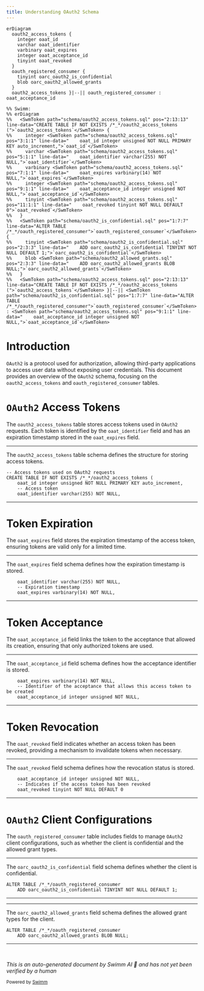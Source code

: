 ```yaml
---
title: Understanding OAuth2 Schema
---
```

```mermaid
erDiagram
  oauth2_access_tokens {
    integer oaat_id
    varchar oaat_identifier
    varbinary oaat_expires
    integer oaat_acceptance_id
    tinyint oaat_revoked
  }
  oauth_registered_consumer {
    tinyint oarc_oauth2_is_confidential
    blob oarc_oauth2_allowed_grants
  }
  oauth2_access_tokens }|--|| oauth_registered_consumer : oaat_acceptance_id

%% Swimm:
%% erDiagram
%%   <SwmToken path="schema/oauth2_access_tokens.sql" pos="2:13:13" line-data="CREATE TABLE IF NOT EXISTS /*_*/oauth2_access_tokens (">`oauth2_access_tokens`</SwmToken> {
%%     integer <SwmToken path="schema/oauth2_access_tokens.sql" pos="3:1:1" line-data="    oaat_id integer unsigned NOT NULL PRIMARY KEY auto_increment,">`oaat_id`</SwmToken>
%%     varchar <SwmToken path="schema/oauth2_access_tokens.sql" pos="5:1:1" line-data="    oaat_identifier varchar(255) NOT NULL,">`oaat_identifier`</SwmToken>
%%     varbinary <SwmToken path="schema/oauth2_access_tokens.sql" pos="7:1:1" line-data="    oaat_expires varbinary(14) NOT NULL,">`oaat_expires`</SwmToken>
%%     integer <SwmToken path="schema/oauth2_access_tokens.sql" pos="9:1:1" line-data="    oaat_acceptance_id integer unsigned NOT NULL,">`oaat_acceptance_id`</SwmToken>
%%     tinyint <SwmToken path="schema/oauth2_access_tokens.sql" pos="11:1:1" line-data="    oaat_revoked tinyint NOT NULL DEFAULT 0">`oaat_revoked`</SwmToken>
%%   }
%%   <SwmToken path="schema/oauth2_is_confidential.sql" pos="1:7:7" line-data="ALTER TABLE /*_*/oauth_registered_consumer">`oauth_registered_consumer`</SwmToken> {
%%     tinyint <SwmToken path="schema/oauth2_is_confidential.sql" pos="2:3:3" line-data="    ADD oarc_oauth2_is_confidential TINYINT NOT NULL DEFAULT 1;">`oarc_oauth2_is_confidential`</SwmToken>
%%     blob <SwmToken path="schema/oauth2_allowed_grants.sql" pos="2:3:3" line-data="    ADD oarc_oauth2_allowed_grants BLOB NULL;">`oarc_oauth2_allowed_grants`</SwmToken>
%%   }
%%   <SwmToken path="schema/oauth2_access_tokens.sql" pos="2:13:13" line-data="CREATE TABLE IF NOT EXISTS /*_*/oauth2_access_tokens (">`oauth2_access_tokens`</SwmToken> }|--|| <SwmToken path="schema/oauth2_is_confidential.sql" pos="1:7:7" line-data="ALTER TABLE /*_*/oauth_registered_consumer">`oauth_registered_consumer`</SwmToken> : <SwmToken path="schema/oauth2_access_tokens.sql" pos="9:1:1" line-data="    oaat_acceptance_id integer unsigned NOT NULL,">`oaat_acceptance_id`</SwmToken>
```

# Introduction

<SwmToken path="schema/oauth2_access_tokens.sql" pos="1:10:10" line-data="-- Access tokens used on OAuth2 requests">`OAuth2`</SwmToken> is a protocol used for authorization, allowing third-party applications to access user data without exposing user credentials. This document provides an overview of the <SwmToken path="schema/oauth2_access_tokens.sql" pos="1:10:10" line-data="-- Access tokens used on OAuth2 requests">`OAuth2`</SwmToken> schema, focusing on the <SwmToken path="schema/oauth2_access_tokens.sql" pos="2:13:13" line-data="CREATE TABLE IF NOT EXISTS /*_*/oauth2_access_tokens (">`oauth2_access_tokens`</SwmToken> and <SwmToken path="schema/oauth2_is_confidential.sql" pos="1:7:7" line-data="ALTER TABLE /*_*/oauth_registered_consumer">`oauth_registered_consumer`</SwmToken> tables.

# <SwmToken path="schema/oauth2_access_tokens.sql" pos="1:10:10" line-data="-- Access tokens used on OAuth2 requests">`OAuth2`</SwmToken> Access Tokens

The <SwmToken path="schema/oauth2_access_tokens.sql" pos="2:13:13" line-data="CREATE TABLE IF NOT EXISTS /*_*/oauth2_access_tokens (">`oauth2_access_tokens`</SwmToken> table stores access tokens used in <SwmToken path="schema/oauth2_access_tokens.sql" pos="1:10:10" line-data="-- Access tokens used on OAuth2 requests">`OAuth2`</SwmToken> requests. Each token is identified by the <SwmToken path="schema/oauth2_access_tokens.sql" pos="5:1:1" line-data="    oaat_identifier varchar(255) NOT NULL,">`oaat_identifier`</SwmToken> field and has an expiration timestamp stored in the <SwmToken path="schema/oauth2_access_tokens.sql" pos="7:1:1" line-data="    oaat_expires varbinary(14) NOT NULL,">`oaat_expires`</SwmToken> field.

<SwmSnippet path="/schema/oauth2_access_tokens.sql" line="1">

---

The <SwmToken path="schema/oauth2_access_tokens.sql" pos="2:13:13" line-data="CREATE TABLE IF NOT EXISTS /*_*/oauth2_access_tokens (">`oauth2_access_tokens`</SwmToken> table schema defines the structure for storing access tokens.

```plsql
-- Access tokens used on OAuth2 requests
CREATE TABLE IF NOT EXISTS /*_*/oauth2_access_tokens (
    oaat_id integer unsigned NOT NULL PRIMARY KEY auto_increment,
    -- Access token
    oaat_identifier varchar(255) NOT NULL,
```

---

</SwmSnippet>

# Token Expiration

The <SwmToken path="schema/oauth2_access_tokens.sql" pos="7:1:1" line-data="    oaat_expires varbinary(14) NOT NULL,">`oaat_expires`</SwmToken> field stores the expiration timestamp of the access token, ensuring tokens are valid only for a limited time.

<SwmSnippet path="/schema/oauth2_access_tokens.sql" line="5">

---

The <SwmToken path="schema/oauth2_access_tokens.sql" pos="7:1:1" line-data="    oaat_expires varbinary(14) NOT NULL,">`oaat_expires`</SwmToken> field schema defines how the expiration timestamp is stored.

```plsql
    oaat_identifier varchar(255) NOT NULL,
    -- Expiration timestamp
    oaat_expires varbinary(14) NOT NULL,
```

---

</SwmSnippet>

# Token Acceptance

The <SwmToken path="schema/oauth2_access_tokens.sql" pos="9:1:1" line-data="    oaat_acceptance_id integer unsigned NOT NULL,">`oaat_acceptance_id`</SwmToken> field links the token to the acceptance that allowed its creation, ensuring that only authorized tokens are used.

<SwmSnippet path="/schema/oauth2_access_tokens.sql" line="7">

---

The <SwmToken path="schema/oauth2_access_tokens.sql" pos="9:1:1" line-data="    oaat_acceptance_id integer unsigned NOT NULL,">`oaat_acceptance_id`</SwmToken> field schema defines how the acceptance identifier is stored.

```plsql
    oaat_expires varbinary(14) NOT NULL,
    -- Identifier of the acceptance that allows this access token to be created
    oaat_acceptance_id integer unsigned NOT NULL,
```

---

</SwmSnippet>

# Token Revocation

The <SwmToken path="schema/oauth2_access_tokens.sql" pos="11:1:1" line-data="    oaat_revoked tinyint NOT NULL DEFAULT 0">`oaat_revoked`</SwmToken> field indicates whether an access token has been revoked, providing a mechanism to invalidate tokens when necessary.

<SwmSnippet path="/schema/oauth2_access_tokens.sql" line="9">

---

The <SwmToken path="schema/oauth2_access_tokens.sql" pos="11:1:1" line-data="    oaat_revoked tinyint NOT NULL DEFAULT 0">`oaat_revoked`</SwmToken> field schema defines how the revocation status is stored.

```plsql
    oaat_acceptance_id integer unsigned NOT NULL,
    -- Indicates if the access token has been revoked
    oaat_revoked tinyint NOT NULL DEFAULT 0
```

---

</SwmSnippet>

# <SwmToken path="schema/oauth2_access_tokens.sql" pos="1:10:10" line-data="-- Access tokens used on OAuth2 requests">`OAuth2`</SwmToken> Client Configurations

The <SwmToken path="schema/oauth2_is_confidential.sql" pos="1:7:7" line-data="ALTER TABLE /*_*/oauth_registered_consumer">`oauth_registered_consumer`</SwmToken> table includes fields to manage <SwmToken path="schema/oauth2_access_tokens.sql" pos="1:10:10" line-data="-- Access tokens used on OAuth2 requests">`OAuth2`</SwmToken> client configurations, such as whether the client is confidential and the allowed grant types.

<SwmSnippet path="/schema/oauth2_is_confidential.sql" line="1">

---

The <SwmToken path="schema/oauth2_is_confidential.sql" pos="2:3:3" line-data="    ADD oarc_oauth2_is_confidential TINYINT NOT NULL DEFAULT 1;">`oarc_oauth2_is_confidential`</SwmToken> field schema defines whether the client is confidential.

```plsql
ALTER TABLE /*_*/oauth_registered_consumer
    ADD oarc_oauth2_is_confidential TINYINT NOT NULL DEFAULT 1;
```

---

</SwmSnippet>

<SwmSnippet path="/schema/oauth2_allowed_grants.sql" line="1">

---

The <SwmToken path="schema/oauth2_allowed_grants.sql" pos="2:3:3" line-data="    ADD oarc_oauth2_allowed_grants BLOB NULL;">`oarc_oauth2_allowed_grants`</SwmToken> field schema defines the allowed grant types for the client.

```plsql
ALTER TABLE /*_*/oauth_registered_consumer
    ADD oarc_oauth2_allowed_grants BLOB NULL;
```

---

</SwmSnippet>

&nbsp;

*This is an auto-generated document by Swimm AI 🌊 and has not yet been verified by a human*

<SwmMeta version="3.0.0" repo-id="Z2l0aHViJTNBJTNBbWVkaWF3aWtpLWV4dGVuc2lvbnMtT0F1dGglM0ElM0FTd2ltbS1EZW1v" repo-name="mediawiki-extensions-OAuth"><sup>Powered by [Swimm](/)</sup></SwmMeta>
